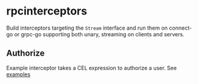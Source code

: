 rpcinterceptors
===

Build interceptors targeting the `Stream` interface and run them on connect-go
or grpc-go supporting both unary, streaming on clients and servers.

Authorize
---

Example interceptor takes a CEL expression to authorize a user. See [examples](authorize_test.go)
